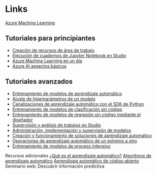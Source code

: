 # Links

[Azure Machine Learning](https://azure.microsoft.com/products/machine-learning/?WT.mc_id=MVP_340422)

## Tutoriales para principiantes
- [Creación de recursos de área de trabajo](https://learn.microsoft.com/azure/machine-learning/quickstart-create-resources?view=azureml-api-2&WT.mc_id=MVP_340422)
- [Ejecución de cuadernos de Jupyter Notebook en Studio](https://learn.microsoft.com/azure/machine-learning/tutorial-cloud-workstation?view=azureml-api-2&WT.mc_id=MVP_340422)
- [Azure Machine Learning en un día](https://learn.microsoft.com/azure/machine-learning/tutorial-azure-ml-in-a-day?view=azureml-api-2&WT.mc_id=MVP_340422)
- [Azure AI aspectos básicos](https://learn.microsoft.com/training/paths/get-started-with-artificial-intelligence-on-azure/?WT.mc_id=MVP_340422)


## Tutoriales avanzados
- [Entrenamiento de modelos de aprendizaje automático](https://learn.microsoft.com/azure/machine-learning/how-to-use-automated-ml-for-ml-models?view=azureml-api-2&WT.mc_id=MVP_340422)
- [Ajuste de hiperparámetros de un modelo](https://learn.microsoft.com/azure/machine-learning/how-to-tune-hyperparameters?view=azureml-api-2&WT.mc_id=MVP_340422)
- [Canalizaciones de aprendizaje automático con el SDK de Python](https://learn.microsoft.com/es-mx/azure/machine-learning/tutorial-pipeline-python-sdk?view=azureml-api-2&WT.mc_id=MVP_340422)
- [Entrenamiento de modelos de clasificación sin código](https://learn.microsoft.com/azure/machine-learning/tutorial-first-experiment-automated-ml?view=azureml-api-2&WT.mc_id=MVP_340422)
- [Entrenamiento de modelos de regresión sin código mediante el diseñador](https://learn.microsoft.com/azure/machine-learning/tutorial-designer-automobile-price-train-score?view=azureml-api-1&viewFallbackFrom=azureml-api-2&WT.mc_id=MVP_340422)
- [Supervisión y análisis de trabajos en Studio](https://learn.microsoft.com/azure/machine-learning/how-to-track-monitor-analyze-runs?view=azureml-api-2&WT.mc_id=MVP_340422)
- [Administración, implementación y supervisión de modelos](https://learn.microsoft.com/azure/machine-learning/concept-model-management-and-deployment?view=azureml-api-2&WT.mc_id=MVP_340422)
- [Creación y funcionamiento de soluciones de aprendizaje automático](https://learn.microsoft.com/training/paths/explore-azure-machine-learning-workspace/?WT.mc_id=MVP_340422)
- [Operaciones de aprendizaje automático de un extremo a otro](https://learn.microsoft.com/training/paths/build-first-machine-operations-workflow/?WT.mc_id=MVP_340422)
- [Entrenamiento de modelos de proceso intensivo](https://learn.microsoft.com/training/paths/train-compute-intensive-models-azure-machine-learning/?WT.mc_id=MVP_340422)

Recursos adicionales
[¿Qué es el aprendizaje automático?](https://azure.microsoft.com/resources/cloud-computing-dictionary/what-is-machine-learning-platform/?WT.mc_id=MVP_340422)
[Algoritmos de aprendizaje automático](https://azure.microsoft.com/resources/cloud-computing-dictionary/what-are-machine-learning-algorithms/?WT.mc_id=MVP_340422)
[Aprendizaje automático de código abierto](https://azure.microsoft.com/resources/cloud-computing-dictionary/what-is-open-source-machine-learning?WT.mc_id=MVP_340422)
Seminario web: Descubrir información predictiva